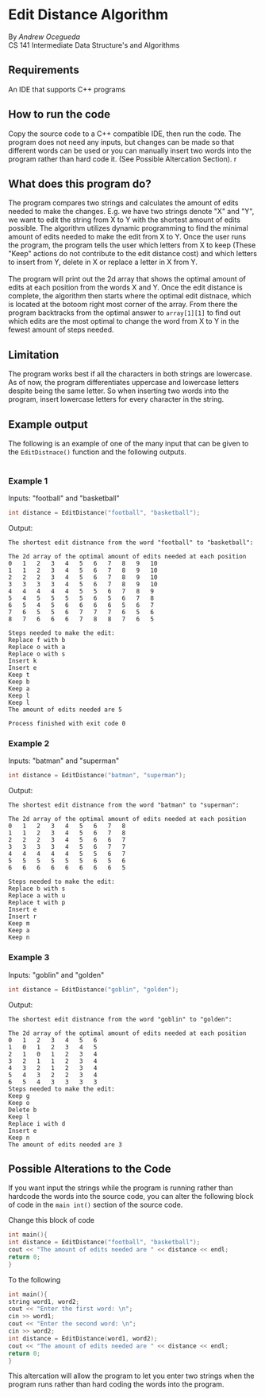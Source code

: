 # Edit Distance Algorithm
By *Andrew Ocegueda* <br>
CS 141 Intermediate Data Structure's and Algorithms
## Requirements

An IDE that supports C++ programs

## How to run the code

Copy the source code to a C++ compatible IDE, then run the code. The program does not need any inputs, but changes can be made so that different words can be used or you can manually insert two words into the program rather than hard code it. (See Possible Altercation Section).
r
## What does this program do?

The program compares two strings and calculates the amount of edits needed to make the changes. E.g. we have two strings denote "X" and "Y", we want to edit the string from X to Y with the shortest amount of edits possible. The algorithm utilizes dynamic programming to find the minimal amount of edits needed to make the edit from X to Y. Once the user runs the program, the program tells the user which letters from X to keep (These "Keep" actions do not contribute to the edit distance cost) and which letters to insert from Y, delete in X or replace a letter in X from Y. <br><br>
The program will print out the 2d array that shows the optimal amount of edits at each position from the words X and Y. Once the edit distance is complete, the algorithm then starts where the optimal edit distnace, which is located at the botoom right most corner of the array. From there the program backtracks from the optimal answer to ```array[1][1]``` to find out which edits are the most optimal to change the word from X to Y in the fewest amount of steps needed. 
## Limitation

The program works best if all the characters in both strings are lowercase. As of now, the program differentiates uppercase and lowercase letters despite being the same letter. So when inserting two words into the program, insert lowercase letters for every character in the string. 

## Example output
The following is an example of one of the many input that can be given to the ```EditDistnace()``` function and the following outputs. <br>
<br>
### Example 1
Inputs: "football" and "basketball"
```C++
int distance = EditDistance("football", "basketball");
```
Output:
```
The shortest edit distnance from the word "football" to "basketball":

The 2d array of the optimal amount of edits needed at each position
0   1   2   3   4   5   6   7   8   9   10
1   1   2   3   4   5   6   7   8   9   10
2   2   2   3   4   5   6   7   8   9   10
3   3   3   3   4   5   6   7   8   9   10
4   4   4   4   4   5   5   6   7   8   9
5   4   5   5   5   5   6   5   6   7   8
6   5   4   5   6   6   6   6   5   6   7
7   6   5   5   6   7   7   7   6   5   6
8   7   6   6   6   7   8   8   7   6   5

Steps needed to make the edit:
Replace f with b
Replace o with a
Replace o with s
Insert k
Insert e
Keep t
Keep b
Keep a
Keep l
Keep l
The amount of edits needed are 5

Process finished with exit code 0
```
### Example 2
Inputs: "batman" and "superman"
```C++
int distance = EditDistance("batman", "superman");
```
Output:
```
The shortest edit distnance from the word "batman" to "superman":

The 2d array of the optimal amount of edits needed at each position
0   1   2   3   4   5   6   7   8   
1   1   2   3   4   5   6   7   8   
2   2   2   3   4   5   6   6   7   
3   3   3   3   4   5   6   7   7   
4   4   4   4   4   5   5   6   7
5   5   5   5   5   5   6   5   6
6   6   6   6   6   6   6   6   5

Steps needed to make the edit:
Replace b with s
Replace a with u
Replace t with p
Insert e
Insert r
Keep m
Keep a
Keep n
```
### Example 3
Inputs: "goblin" and "golden"
```C++
int distance = EditDistance("goblin", "golden");
```
Output:
```
The shortest edit distnance from the word "goblin" to "golden":

The 2d array of the optimal amount of edits needed at each position
0   1   2   3   4   5   6
1   0   1   2   3   4   5
2   1   0   1   2   3   4
3   2   1   1   2   3   4
4   3   2   1   2   3   4
5   4   3   2   2   3   4
6   5   4   3   3   3   3
Steps needed to make the edit:
Keep g
Keep o
Delete b
Keep l
Replace i with d
Insert e
Keep n
The amount of edits needed are 3
```

## Possible Alterations to the Code

If you want input the strings while the program is running rather than hardcode the words into the source code, you can alter the following block of code in the ```main int()``` section of the source code. <br>

Change this block of code
```C++
int main(){
int distance = EditDistance("football", "basketball");
cout << "The amount of edits needed are " << distance << endl;
return 0;
}
```
To the following
```C++
int main(){
string word1, word2;
cout << "Enter the first word: \n";
cin >> word1;
cout << "Enter the second word: \n";
cin >> word2;
int distance = EditDistance(word1, word2);
cout << "The amount of edits needed are " << distance << endl;
return 0;
}
```
This altercation will allow the program to let you enter two strings when the program runs rather than hard coding the words into the program.
